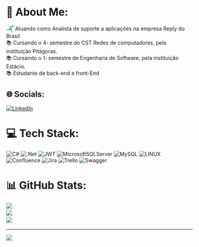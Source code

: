 # 💫 About Me:
<img align="center" alt="Gabriel-Reply" height="20" width="20"
    src="https://github.com/Ualtter031/Ualtter031/blob/main/reply.png"> Atuando como Analista de suporte a aplicações na empresa Reply do Brasil<br>📚 Cursando o 4▫ semestre do CST Redes de computadores, pela instituição Pitágoras.<br>📚 Cursando o 1▫ semestre de Engenharia de Software, pela instituição Estácio.<br>📚 Estudante de back-end e front-End<br>


## 🌐 Socials:
[![LinkedIn](https://img.shields.io/badge/LinkedIn-%230077B5.svg?logo=linkedin&logoColor=white)](https://linkedin.com/in/gabriel-ualtter-611227149/) 

# 💻 Tech Stack:
![C#](https://img.shields.io/badge/c%23-%23239120.svg?style=for-the-badge&logo=c-sharp&logoColor=white) ![.Net](https://img.shields.io/badge/.NET-5C2D91?style=for-the-badge&logo=.net&logoColor=white) ![JWT](https://img.shields.io/badge/JWT-black?style=for-the-badge&logo=JSON%20web%20tokens) ![MicrosoftSQLServer](https://img.shields.io/badge/Microsoft%20SQL%20Sever-CC2927?style=for-the-badge&logo=microsoft%20sql%20server&logoColor=white) ![MySQL](https://img.shields.io/badge/mysql-%2300f.svg?style=for-the-badge&logo=mysql&logoColor=white) ![LINUX](https://img.shields.io/badge/Linux-FCC624?style=for-the-badge&logo=linux&logoColor=black) ![Confluence](https://img.shields.io/badge/confluence-%23172BF4.svg?style=for-the-badge&logo=confluence&logoColor=white) ![Jira](https://img.shields.io/badge/jira-%230A0FFF.svg?style=for-the-badge&logo=jira&logoColor=white) ![Trello](https://img.shields.io/badge/Trello-%23026AA7.svg?style=for-the-badge&logo=Trello&logoColor=white) ![Swagger](https://img.shields.io/badge/-Swagger-%23Clojure?style=for-the-badge&logo=swagger&logoColor=white)
# 📊 GitHub Stats:
![](https://github-readme-stats.vercel.app/api?username=Ualtter031&theme=dark&hide_border=true&include_all_commits=false&count_private=false)<br/>
![](https://github-readme-streak-stats.herokuapp.com/?user=Ualtter031&theme=dark&hide_border=true)<br/>
![](https://github-readme-stats.vercel.app/api/top-langs/?username=Ualtter031&theme=dark&hide_border=true&include_all_commits=false&count_private=false&layout=compact)

---
[![](https://visitcount.itsvg.in/api?id=Ualtter031&icon=5&color=0)](https://visitcount.itsvg.in)

<!-- Proudly created with GPRM ( https://gprm.itsvg.in ) -->
